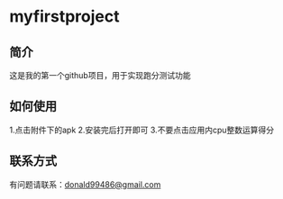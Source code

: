 # myfirstproject
## 简介
这是我的第一个github项目，用于实现跑分测试功能

## 如何使用
1.点击附件下的apk
2.安装完后打开即可
3.不要点击应用内cpu整数运算得分

## 联系方式
有问题请联系：donald99486@gmail.com